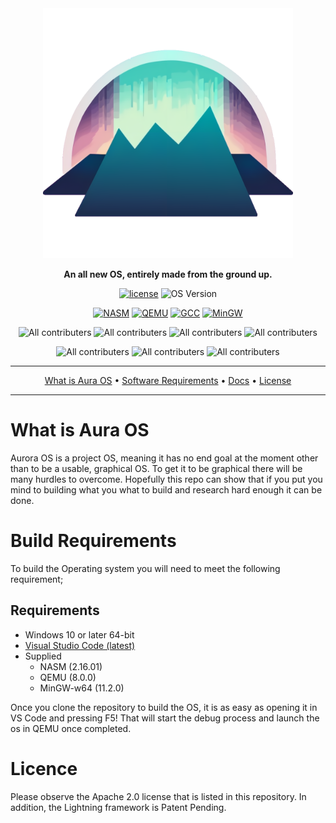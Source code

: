 <div align="center">

<img src="./docs/images/Aura OS.png" width="400px">

**An all new OS, entirely made from the ground up.**

[![license](https://img.shields.io/badge/License-Apache%202.0-blue?style=for-the-badge)](https://github.com/Aurora-softwares/Aura-OS/blob/main/LICENSE)
![OS Version](https://img.shields.io/badge/OS_Version-0.0.1-green?style=for-the-badge)

[![NASM](https://img.shields.io/badge/NASM-2.16.01-green?style=for-the-badge)](https://www.nasm.us/pub/nasm/releasebuilds/?C=M;O=D)
[![QEMU](https://img.shields.io/badge/QEMU-8.0.0-green?style=for-the-badge)](https://www.qemu.org/download/#windows)
[![GCC](https://img.shields.io/badge/GCC-11.2.0-green?style=for-the-badge)](https://winlibs.com/)
[![MinGW](https://img.shields.io/badge/MinGW-10.0.0-green?style=for-the-badge)](https://winlibs.com/)

![All contributers](https://img.shields.io/github/contributors/Aurora-softwares/Aura-OS?style=for-the-badge)
![All contributers](https://img.shields.io/github/last-commit/Aurora-softwares/Aura-OS?style=for-the-badge)
![All contributers](https://img.shields.io/github/repo-size/Aurora-Softwares/Aura-OS?style=for-the-badge)
![All contributers](https://img.shields.io/github/issues/Aurora-softwares/Aura-OS?style=for-the-badge)

![All contributers](https://img.shields.io/github/languages/count/Aurora-softwares/Aura-OS?style=for-the-badge)
![All contributers](https://img.shields.io/github/languages/top/Aurora-Softwares/Aura-OS?style=for-the-badge)
![All contributers](https://img.shields.io/snyk/vulnerabilities/github/Aurora-softwares/Aura-OS?style=for-the-badge)

______________________________________________________________________

<p align="center">
  <a href="#what-is-aura-os">What is Aura OS</a> •
  <a href="#requirements">Software Requirements</a> •
  <a href="https://github.com/Aurora-softwares/Aura-OS/wiki/">Docs</a> •
  <a href="#license">License</a>
</p>

______________________________________________________________________

</div>

# What is Aura OS

Aurora OS is a project OS, meaning it has no end goal at the moment other than to be a usable, graphical OS. To get it to be graphical there will be many hurdles to overcome. Hopefully this repo can show that if you put you mind to building what you what to build and research hard enough it can be done.

# Build Requirements

To build the Operating system you will need to meet the following requirement;

## Requirements
 - Windows 10 or later 64-bit
 - [Visual Studio Code (latest)](https://code.visualstudio.com/)
 - Supplied
   - NASM (2.16.01)
   - QEMU (8.0.0)
   - MinGW-w64 (11.2.0)

Once you clone the repository to build the OS, it is as easy as opening it in VS Code and pressing F5! That will start the debug process and launch the os in QEMU once completed.

# Licence

Please observe the Apache 2.0 license that is listed in this repository. In addition, the Lightning framework is Patent Pending.